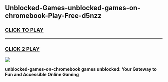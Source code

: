 
## Unblocked-Games-unblocked-games-on-chromebook-Play-Free-d5nzz
<h3>
<a href="https://premium76.site?title=unblocked-games-on-chromebook&ref=19M">CLICK TO PLAY</a></h3>
<hr>

<h3>
<a href="https://premium76.site?title=unblocked-games-on-chromebook&ref=19M">CLICK 2 PLAY</a>
  
</h3>

<a href="https://premium76.site?title=unblocked-games-on-chromebook&ref=19M"><img src="https://clearcache.store/games.png"></a>


**unblocked-games-on-chromebook games unblocked: Your Gateway to Fun and Accessible Online Gaming**
